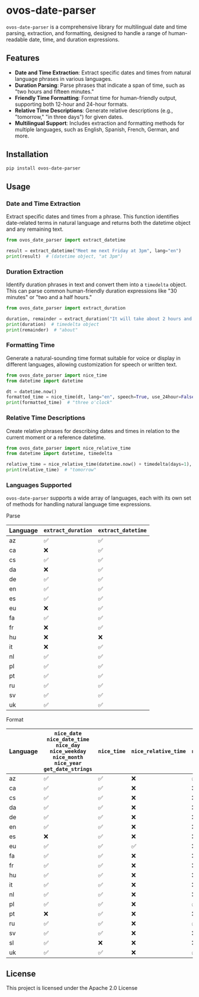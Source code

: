 # ovos-date-parser

`ovos-date-parser` is a comprehensive library for multilingual date and time parsing, extraction, and formatting,
designed to handle a range of human-readable date, time, and duration expressions.

## Features

- **Date and Time Extraction**: Extract specific dates and times from natural language phrases in various languages.
- **Duration Parsing**: Parse phrases that indicate a span of time, such as "two hours and fifteen minutes."
- **Friendly Time Formatting**: Format time for human-friendly output, supporting both 12-hour and 24-hour formats.
- **Relative Time Descriptions**: Generate relative descriptions (e.g., "tomorrow," "in three days") for given dates.
- **Multilingual Support**: Includes extraction and formatting methods for multiple languages, such as English, Spanish,
  French, German, and more.

## Installation

```bash
pip install ovos-date-parser
```

## Usage

### Date and Time Extraction

Extract specific dates and times from a phrase. This function identifies date-related terms in natural language and
returns both the datetime object and any remaining text.

```python
from ovos_date_parser import extract_datetime

result = extract_datetime("Meet me next Friday at 3pm", lang="en")
print(result)  # (datetime object, "at 3pm")
```

### Duration Extraction

Identify duration phrases in text and convert them into a `timedelta` object. This can parse common human-friendly
duration expressions like "30 minutes" or "two and a half hours."

```python
from ovos_date_parser import extract_duration

duration, remainder = extract_duration("It will take about 2 hours and 30 minutes", lang="en")
print(duration)  # timedelta object
print(remainder)  # "about"
```

### Formatting Time

Generate a natural-sounding time format suitable for voice or display in different languages, allowing customization for
speech or written text.

```python
from ovos_date_parser import nice_time
from datetime import datetime

dt = datetime.now()
formatted_time = nice_time(dt, lang="en", speech=True, use_24hour=False)
print(formatted_time)  # "three o'clock"
```

### Relative Time Descriptions

Create relative phrases for describing dates and times in relation to the current moment or a reference datetime.

```python
from ovos_date_parser import nice_relative_time
from datetime import datetime, timedelta

relative_time = nice_relative_time(datetime.now() + timedelta(days=1), datetime.now(), lang="en")
print(relative_time)  # "tomorrow"
```

### Languages Supported

`ovos-date-parser` supports a wide array of languages, each with its own set of methods for handling natural language
time expressions.

Parse

| Language | `extract_duration` | `extract_datetime` |
|----------|--------------------|--------------------|
| az       | ✅                  | ✅                  |
| ca       | ❌                  | ✅                  |
| cs       | ✅                  | ✅                  |
| da       | ❌                  | ✅                  |
| de       | ✅                  | ✅                  |
| en       | ✅                  | ✅                  |
| es       | ✅                  | ✅                  |
| eu       | ❌                  | ✅                  |
| fa       | ✅                  | ✅                  |
| fr       | ❌                  | ✅                  |
| hu       | ❌                  | ❌                  |
| it       | ❌                  | ✅                  |
| nl       | ✅                  | ✅                  |
| pl       | ✅                  | ✅                  |
| pt       | ✅                  | ✅                  |
| ru       | ✅                  | ✅                  |
| sv       | ✅                  | ✅                  |
| uk       | ✅                  | ✅                  |

Format

| Language | `nice_date`<br>`nice_date_time`<br>`nice_day` <br>`nice_weekday` <br>`nice_month` <br>`nice_year` <br>`get_date_strings` | `nice_time` | `nice_relative_time` | `nice_duration` |
|----------|--------------------------------------------------------------------------------------------------------------------------|-------------|----------------------|-----------------|
| az       | ✅                                                                                                                        | ✅           | ❌                    | ✅               | 
| ca       | ✅                                                                                                                        | ✅           | ❌                    | ❌               | 
| cs       | ✅                                                                                                                        | ✅           | ❌                    | ❌               | 
| da       | ✅                                                                                                                        | ✅           | ❌                    | ❌               | 
| de       | ✅                                                                                                                        | ✅           | ❌                    | ❌               | 
| en       | ✅                                                                                                                        | ✅           | ❌                    | ❌               | 
| es       | ❌                                                                                                                        | ✅           | ❌                    | ❌               | 
| eu       | ✅                                                                                                                        | ✅           | ✅                    | ❌               | 
| fa       | ✅                                                                                                                        | ✅           | ❌                    | ❌               | 
| fr       | ✅                                                                                                                        | ✅           | ❌                    | ❌               | 
| hu       | ✅                                                                                                                        | ✅           | ❌                    | ❌               | 
| it       | ✅                                                                                                                        | ✅           | ❌                    | ❌               | 
| nl       | ✅                                                                                                                        | ✅           | ❌                    | ❌               | 
| pl       | ✅                                                                                                                        | ✅           | ❌                    | ✅               | 
| pt       | ❌                                                                                                                        | ✅           | ❌                    | ❌               | 
| ru       | ✅                                                                                                                        | ✅           | ❌                    | ✅               | 
| sv       | ✅                                                                                                                        | ✅           | ❌                    | ❌               |
| sl       | ✅                                                                                                                        | ❌           | ❌                    | ❌               |
| uk       | ✅                                                                                                                        | ✅           | ❌                    | ✅               | 

## License

This project is licensed under the Apache 2.0 License